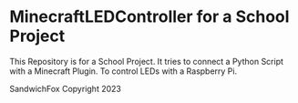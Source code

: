 # MinecraftLEDController for a School Project

This Repository is for a School Project. It tries to connect a Python Script with a Minecraft Plugin.
To control LEDs with a Raspberry Pi.

SandwichFox Copyright 2023